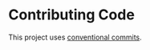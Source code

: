 # Contributing Code

This project uses [conventional commits](https://www.conventionalcommits.org/en/v1.0.0/#summary).
